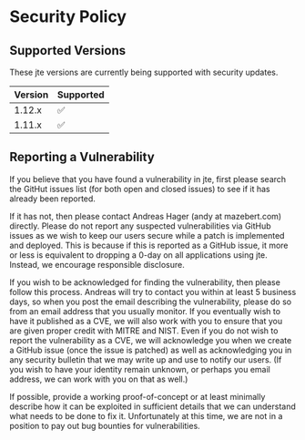 # Security Policy

## Supported Versions

These jte versions are
currently being supported with security updates.

| Version | Supported          |
| ------- | ------------------ |
| 1.12.x  | :white_check_mark: |
| 1.11.x  | :white_check_mark: |

## Reporting a Vulnerability

If you believe that you have found a vulnerability in jte, first please search the GitHut issues list (for both open and closed issues) to see if it has already been reported.

If it has not, then please contact Andreas Hager (andy at mazebert.com) directly. Please do not report any suspected vulnerabilities via GitHub issues as we wish to keep our users secure while a patch is implemented and deployed. This is because if this is reported as a GitHub issue, it more or less is equivalent to dropping a 0-day on all applications using jte. Instead, we encourage responsible disclosure.

If you wish to be acknowledged for finding the vulnerability, then please follow this process. Andreas will try to contact you within at least 5 business days, so when you post the email describing the vulnerability, please do so from an email address that you usually monitor. If you eventually wish to have it published as a CVE, we will also work with you to ensure that you are given proper credit with MITRE and NIST. Even if you do not wish to report the vulnerability as a CVE, we will acknowledge you when we create a GitHub issue (once the issue is patched) as well as acknowledging you in any security bulletin that we may write up and use to notify our users. (If you wish to have your identity remain unknown, or perhaps you email address, we can work with you on that as well.)

If possible, provide a working proof-of-concept or at least minimally describe how it can be exploited in sufficient details that we can understand what needs to be done to fix it. Unfortunately at this time, we are not in a position to pay out bug bounties for vulnerabilities.
